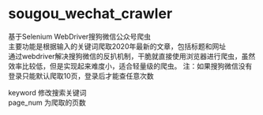 # sougou_wechat_crawler
基于Selenium WebDriver搜狗微信公众号爬虫  
主要功能是根据输入的关键词爬取2020年最新的文章，包括标题和网址  
通过webdriver解决搜狗微信的反扒机制，干脆就直接使用浏览器进行爬虫，虽然效率比较低，但是实现起来难度小，适合轻量级的爬虫。 
注：如果搜狗微信没有登录只能默认爬取10页，登录后才能查任意次数  

keyword 修改搜索关键词  
page_num 为爬取的页数  
